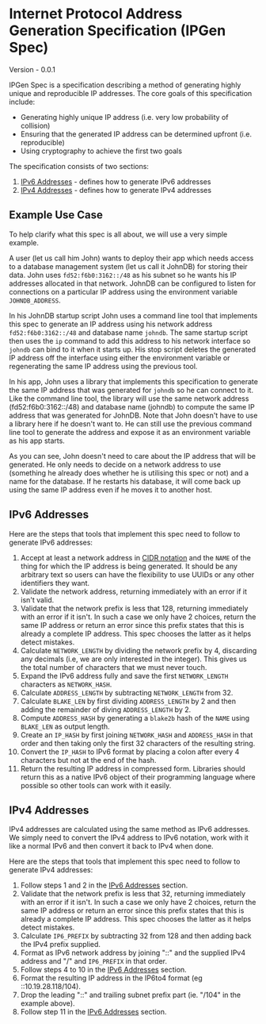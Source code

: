 # Internet Protocol Address Generation Specification (IPGen Spec)

Version - 0.0.1

IPGen Spec is a specification describing a method of generating highly unique and reproducible IP addresses.
The core goals of this specification include:

* Generating highly unique IP address (i.e. very low probability of collision)
* Ensuring that the generated IP address can be determined upfront (i.e. reproducible)
* Using cryptography to achieve the first two goals

The specification consists of two sections:

1. [IPv6 Addresses](#ipv6-addresses) - defines how to generate IPv6 addresses
2. [IPv4 Addresses](#ipv4-addresses) - defines how to generate IPv4 addresses

## Example Use Case

To help clarify what this spec is all about, we will use a very simple example.

A user (let us call him John) wants to deploy their app which needs access to a database management system (let us call it JohnDB) for storing their data. John uses `fd52:f6b0:3162::/48` as his subnet so he wants his IP addresses allocated in that network. JohnDB can be configured to listen for connections on a particular IP address using the environment variable `JOHNDB_ADDRESS`.

In his JohnDB startup script John uses a command line tool that implements this spec to generate an IP address using his network address `fd52:f6b0:3162::/48` and database name `johndb`. The same startup script then uses the `ip` command to add this address to his network interface so `johndb` can bind to it when it starts up. His stop script deletes the generated IP address off the interface using either the environment variable or regenerating the same IP address using the previous tool.

In his app, John uses a library that implements this specification to generate the same IP address that was generated for `johndb` so he can connect to it. Like the command line tool, the library will use the same network address (fd52:f6b0:3162::/48) and database name (johndb) to compute the same IP address that was generated for JohnDB. Note that John doesn't have to use a library here if he doesn't want to. He can still use the previous command line tool to generate the address and expose it as an environment variable as his app starts.

As you can see, John doesn't need to care about the IP address that will be generated. He only needs to decide on a network address to use (something he already does whether he is utilising this spec or not) and a name for the database. If he restarts his database, it will come back up using the same IP address even if he moves it to another host.

## IPv6 Addresses

Here are the steps that tools that implement this spec need to follow to generate IPv6 addresses:

1. Accept at least a network address in [CIDR notation] and the `NAME` of the thing for which the IP address is being generated. It should be any arbitrary text so users can have the flexibility to use UUIDs or any other identifiers they want.
2. Validate the network address, returning immediately with an error if it isn't valid.
3. Validate that the network prefix is less that 128, returning immediately with an error if it isn't. In such a case we only have 2 choices, return the same IP address or return an error since this prefix states that this is already a complete IP address. This spec chooses the latter as it helps detect mistakes.
4. Calculate `NETWORK_LENGTH` by dividing the network prefix by 4, discarding any decimals (i.e, we are only interested in the integer). This gives us the total number of characters that we must never touch.
5. Expand the IPv6 address fully and save the first `NETWORK_LENGTH` characters as `NETWORK_HASH`.
6. Calculate `ADDRESS_LENGTH` by subtracting `NETWORK_LENGTH` from 32.
7. Calculate `BLAKE_LEN` by first dividing `ADDRESS_LENGTH` by 2 and then adding the remainder of diving `ADDRESS_LENGTH` by 2.
8. Compute `ADDRESS_HASH` by generating a `blake2b` hash of the `NAME` using `BLAKE_LEN` as output length.
9. Create an `IP_HASH` by first joining `NETWORK_HASH` and `ADDRESS_HASH` in that order and then taking only the first 32 characters of the resulting string.
10. Convert the `IP_HASH` to IPv6 format by placing a colon after every 4 characters but not at the end of the hash.
11. Return the resulting IP address in compressed form. Libraries should return this as a native IPv6 object of their programming language where possible so other tools can work with it easily.

## IPv4 Addresses

IPv4 addresses are calculated using the same method as IPv6 addresses. We simply need to convert the IPv4 address to IPv6 notation, work with it like a normal IPv6 and then convert it back to IPv4 when done.

Here are the steps that tools that implement this spec need to follow to generate IPv4 addresses:

1. Follow steps 1 and 2 in the [IPv6 Addresses](#ipv6-addresses) section.
2. Validate that the network prefix is less that 32, returning immediately with an error if it isn't. In such a case we only have 2 choices, return the same IP address or return an error since this prefix states that this is already a complete IP address. This spec chooses the latter as it helps detect mistakes.
3. Calculate `IP6_PREFIX` by subtracting 32 from 128 and then adding back the IPv4 prefix supplied.
4. Format as IPv6 network address by joining "::" and the supplied IPv4 address and "/" and `IP6_PREFIX` in that order.
5. Follow steps 4 to 10 in the [IPv6 Addresses](#ipv6-addresses) section.
6. Format the resulting IP address in the IP6to4 format (eg ::10.19.28.118/104).
7. Drop the leading "::" and trailing subnet prefix part (ie. "/104" in the example above).
10. Follow step 11 in the [IPv6 Addresses](#ipv6-addresses) section.

[CIDR notation]: https://en.wikipedia.org/wiki/Classless_Inter-Domain_Routing#CIDR_notation
